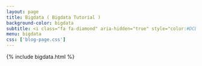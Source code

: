 ```yaml
---
layout: page
title: Bigdata ( Bigdata Tutorial )
background-color: bigdata
subtitle: <i class="fa fa-diamond" aria-hidden="true" style="color:#DCDCDC"></i> <span style="color:#DCDCDC">生命太短，没有时间留给遗憾，若不是终点，请微笑一直向前。</span>
menu: bigdata
css: ['blog-page.css']
---
```

{% include bigdata.html %}